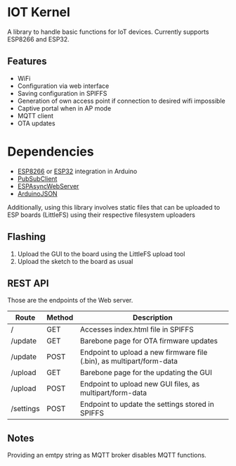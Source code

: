 # IOT Kernel

A library to handle basic functions for IoT devices. Currently supports ESP8266 and ESP32.

## Features

- WiFi
- Configuration via web interface
- Saving configuration in SPIFFS
- Generation of own access point if connection to desired wifi impossible
- Captive portal when in AP mode
- MQTT client
- OTA updates

# Dependencies

- [ESP8266](https://github.com/esp8266/Arduino) or [ESP32](https://github.com/espressif/arduino-esp32) integration in Arduino
- [PubSubClient](https://pubsubclient.knolleary.net/)
- [ESPAsyncWebServer](https://github.com/me-no-dev/ESPAsyncWebServer)
- [ArduinoJSON](https://arduinojson.org/)

Additionally, using this library involves static files that can be uploaded to ESP boards (LittleFS) using their respective filesystem uploaders

## Flashing

1. Upload the GUI to the board using the LittleFS upload tool
2. Upload the sketch to the board as usual

## REST API

Those are the endpoints of the Web server.

| Route     | Method | Description                                                           |
| --------- | ------ | --------------------------------------------------------------------- |
| /         | GET    | Accesses index.html file in SPIFFS                                    |
| /update   | GET    | Barebone page for OTA firmware updates                                |
| /update   | POST   | Endpoint to upload a new firmware file (.bin), as multipart/form-data |
| /upload   | GET    | Barebone page for the updating the GUI                                |
| /upload   | POST   | Endpoint to upload new GUI files, as multipart/form-data              |
| /settings | POST   | Endpoint to update the settings stored in SPIFFS                      |

## Notes

Providing an emtpy string as MQTT broker disables MQTT functions.
